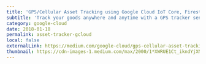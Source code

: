 ```yaml
---
title: 'GPS/Cellular Asset Tracking using Google Cloud IoT Core, Firestore and MongooseOS'
subtitle: 'Track your goods anywhere and anytime with a GPS tracker sending location data over mobile network to an awesome cloud and serverless architecture.'
category: google-cloud
date: 2018-01-18
permalink: asset-tracker-gcloud
local: false
externalLink: https://medium.com/google-cloud/gps-cellular-asset-tracking-using-google-cloud-iot-core-firestore-and-mongooseos-4dd74921f582
thumbnail: https://cdn-images-1.medium.com/max/2000/1*XWRUE1Ct_ikndYjXNV5Wng.png
---
```

